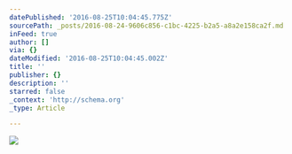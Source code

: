 ```yaml
---
datePublished: '2016-08-25T10:04:45.775Z'
sourcePath: _posts/2016-08-24-9606c856-c1bc-4225-b2a5-a8a2e158ca2f.md
inFeed: true
author: []
via: {}
dateModified: '2016-08-25T10:04:45.002Z'
title: ''
publisher: {}
description: ''
starred: false
_context: 'http://schema.org'
_type: Article

---
```

![](https://imgflo.herokuapp.com/graph/vahj1ThiexotieMo/51f6911419d964777cfbb2139df000fd/croprotate.jpg?cropheight=1825&cropwidth=2736&degrees=0&input=https%3A%2F%2Fthe-grid-user-content.s3-us-west-2.amazonaws.com%2F97af70bd-0f70-4146-bf00-079931572e79.jpg&x=0&y=0)